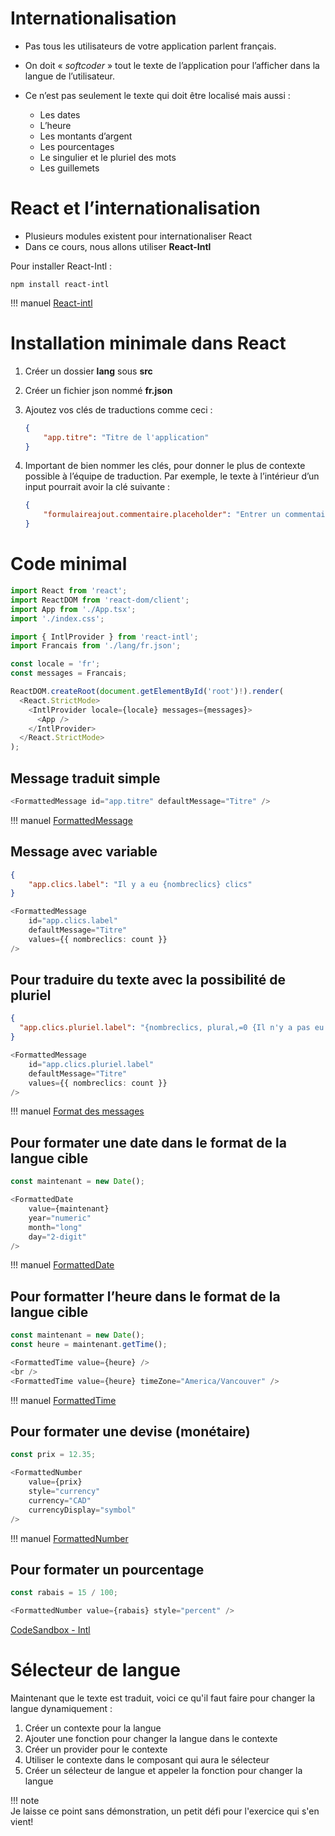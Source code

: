 # Internationalisation  


- Pas tous les utilisateurs de votre application parlent français.  
- On doit « _softcoder_ » tout le texte de l’application pour l’afficher dans la langue de l’utilisateur.  
- Ce n’est pas seulement le texte qui doit être localisé mais aussi :  

    - Les dates
    - L’heure
    - Les montants d’argent
    - Les pourcentages
    - Le singulier et le pluriel des mots
    - Les guillemets

# React et l’internationalisation  

- Plusieurs modules existent pour internationaliser React  
- Dans ce cours, nous allons utiliser __React-Intl__  

Pour installer React-Intl :  

``` nodejsrepl title="console"
npm install react-intl
```

!!! manuel 
    [React-intl](https://formatjs.io/docs/react-intl/)  

# Installation minimale dans React  

1. Créer un dossier __lang__ sous __src__
1. Créer un fichier json nommé __fr.json__
1. Ajoutez vos clés de traductions comme ceci :  

    ``` json
    {
        "app.titre": "Titre de l'application"
    }
    ```

1. Important de bien nommer les clés, pour donner le plus de contexte possible à l’équipe de traduction. Par exemple, le texte à l’intérieur d’un input pourrait avoir la clé suivante :

    ``` json
    {
        "formulaireajout.commentaire.placeholder": "Entrer un commentaire"
    }
    ```

# Code minimal  

``` ts title="main.tsx"
import React from 'react';
import ReactDOM from 'react-dom/client';
import App from './App.tsx';
import './index.css';

import { IntlProvider } from 'react-intl';
import Francais from './lang/fr.json';

const locale = 'fr';
const messages = Francais;

ReactDOM.createRoot(document.getElementById('root')!).render(
  <React.StrictMode>
    <IntlProvider locale={locale} messages={messages}>
      <App />
    </IntlProvider>
  </React.StrictMode>
);
```

## Message traduit simple  

``` ts 
<FormattedMessage id="app.titre" defaultMessage="Titre" />
```

!!! manuel 
    [FormattedMessage](https://formatjs.io/docs/react-intl/components#formattedmessage)  


## Message avec variable  

``` json title="lang/fr.json"  
{
    "app.clics.label": "Il y a eu {nombreclics} clics"
}
```

``` ts title="app.tsx"
<FormattedMessage
    id="app.clics.label"
    defaultMessage="Titre"
    values={{ nombreclics: count }}
/>
```

## Pour traduire du texte avec la possibilité de pluriel  

``` json title="lang/fr.json"  
{
  "app.clics.pluriel.label": "{nombreclics, plural,=0 {Il n'y a pas eu de clic} one {Il y a eu un clic} other {Il y a eu {nombreclics} clics}}"
}
```

``` ts title="app.tsx"
<FormattedMessage
    id="app.clics.pluriel.label"
    defaultMessage="Titre"
    values={{ nombreclics: count }}
/>
```

!!! manuel 
    [Format des messages](https://unicode-org.github.io/icu/userguide/format_parse/messages/)  


## Pour formater une date dans le format de la langue cible  

``` ts title="app.tsx"
const maintenant = new Date();

<FormattedDate
    value={maintenant}
    year="numeric"
    month="long"
    day="2-digit"
/>
```

!!! manuel 
    [FormattedDate](https://formatjs.io/docs/react-intl/components#formatteddate)  

## Pour formatter l’heure dans le format de la langue cible  

``` ts title="app.tsx"
const maintenant = new Date();
const heure = maintenant.getTime();

<FormattedTime value={heure} />
<br />
<FormattedTime value={heure} timeZone="America/Vancouver" />

```

!!! manuel 
    [FormattedTime](https://formatjs.io/docs/react-intl/components#formattedtime)  

## Pour formater une devise (monétaire)  

``` ts title="app.tsx"
const prix = 12.35;

<FormattedNumber
    value={prix}
    style="currency"
    currency="CAD"
    currencyDisplay="symbol"
/>

```

!!! manuel 
    [FormattedNumber](https://formatjs.io/docs/react-intl/components#formattednumber)  

## Pour formater un pourcentage  

``` ts title="app.tsx"
const rabais = 15 / 100;

<FormattedNumber value={rabais} style="percent" />


```

[CodeSandbox - Intl](https://codesandbox.io/p/sandbox/intl-2wztzk)  

# Sélecteur de langue  

Maintenant que le texte est traduit, voici ce qu'il faut faire pour changer la langue dynamiquement :  

1. Créer un contexte pour la langue  
2. Ajouter une fonction pour changer la langue dans le contexte  
3. Créer un provider pour le contexte  
4. Utiliser le contexte dans le composant qui aura le sélecteur  
5. Créer un sélecteur de langue et appeler la fonction pour changer la langue  

!!! note  
    Je laisse ce point sans démonstration, un petit défi pour l'exercice qui s'en vient!  
